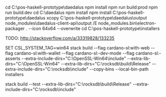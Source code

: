 cd C:\pos-haskell-prototype\daedalus
npm install
npm run build:prod
npm run build:dev
cd C:\daedalus
npm install
npm install C:\pos-haskell-prototype\daedalus
xcopy C:\pos-haskell-prototype\daedalus\output node_modules\daedalus-client-api\output /E
node_modules\.bin\electron-packager . --icon 64x64 --overwrite
cd C:\pos-haskell-prototype\installers


TODO: http://stackoverflow.com/a/33319828/133235

SET CSL_SYSTEM_TAG=win64
stack build --flag cardano-sl:with-web --flag cardano-sl:with-wallet --flag cardano-sl:-dev-mode --flag cardano-sl:-asserts --extra-include-dirs="C:\OpenSSL-Win64\include" --extra-lib-dirs="C:\OpenSSL-Win64" --extra-lib-dirs="C:\rocksdb\build\Release" --extra-include-dirs="C:\rocksdb\include" --copy-bins --local-bin-path installers


stack build --test --extra-lib-dirs="C:\rocksdb\build\Release" --extra-include-dirs="C:\rocksdb\include"